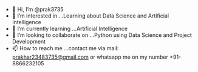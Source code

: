 - 👋 Hi, I’m @prak3735
- 👀 I’m interested in ...Learning about Data Science and Artificial Intelligence
- 🌱 I’m currently learning ...Artificial Intelligence
- 💞️ I’m looking to collaborate on ...Python using Data Science and Project Development
- 📫 How to reach me ...contact me via mail: prakhar23483735@gmail.com or whatsapp me on my number +91-8866232105

<!---
prak3735/prak3735 is a ✨ special ✨ repository because its `README.md` (this file) appears on your GitHub profile.
You can click the Preview link to take a look at your changes.
--->
